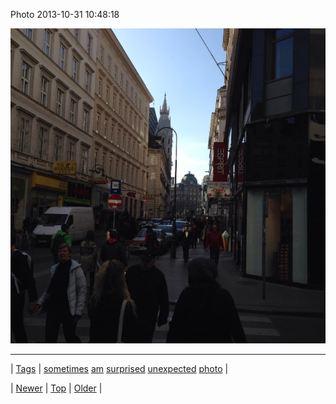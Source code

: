 <!--
title: Photo 2013-10-31 10
date: 2020-06-28T15:27:00.185Z
tags: sometimes, am, surprised, unexpected, photo
-->


Photo 2013-10-31 10:48:18

![](65603832562-0.jpg)

<!--BOTTOM-POST-NAVIGATION-->
---

| [Tags](tags.md) | [sometimes](tag-sometimes.md) [am](tag-am.md) [surprised](tag-surprised.md) [unexpected](tag-unexpected.md) [photo](tag-photo.md) |

| [Newer](65597994702.md) | [Top](index.md) | [Older](65606869658.md) |